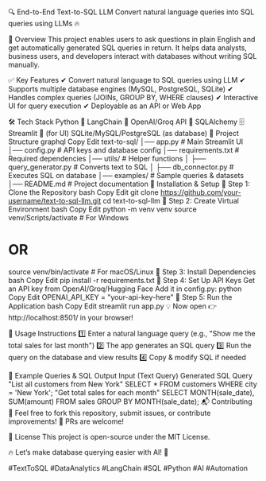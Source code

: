 🔍 End-to-End Text-to-SQL LLM
Convert natural language queries into SQL queries using LLMs 🔥

📌 Overview
This project enables users to ask questions in plain English and get automatically generated SQL queries in return. It helps data analysts, business users, and developers interact with databases without writing SQL manually.

✅ Key Features
✔ Convert natural language to SQL queries using LLM
✔ Supports multiple database engines (MySQL, PostgreSQL, SQLite)
✔ Handles complex queries (JOINs, GROUP BY, WHERE clauses)
✔ Interactive UI for query execution
✔ Deployable as an API or Web App

🛠 Tech Stack
Python 🐍
LangChain 🔗
OpenAI/Groq API 🤖
SQLAlchemy 🗄️
Streamlit 🎈 (for UI)
SQLite/MySQL/PostgreSQL (as database)
📂 Project Structure
graphql
Copy
Edit
text-to-sql/
│── app.py                # Main Streamlit UI
│── config.py             # API keys and database config
│── requirements.txt      # Required dependencies
│── utils/                # Helper functions
│   ├── query_generator.py  # Converts text to SQL
│   ├── db_connector.py     # Executes SQL on database
│── examples/             # Sample queries & datasets
│── README.md             # Project documentation
🚀 Installation & Setup
🔹 Step 1: Clone the Repository
bash
Copy
Edit
git clone https://github.com/your-username/text-to-sql-llm.git
cd text-to-sql-llm
🔹 Step 2: Create Virtual Environment
bash
Copy
Edit
python -m venv venv
source venv/Scripts/activate  # For Windows
# OR
source venv/bin/activate  # For macOS/Linux
🔹 Step 3: Install Dependencies
bash
Copy
Edit
pip install -r requirements.txt
🔹 Step 4: Set Up API Keys
Get an API key from OpenAI/Groq/Hugging Face
Add it in config.py:
python
Copy
Edit
OPENAI_API_KEY = "your-api-key-here"
🔹 Step 5: Run the Application
bash
Copy
Edit
streamlit run app.py
💡 Now open 👉 http://localhost:8501/ in your browser!

📜 Usage Instructions
1️⃣ Enter a natural language query (e.g., "Show me the total sales for last month")
2️⃣ The app generates an SQL query
3️⃣ Run the query on the database and view results
4️⃣ Copy & modify SQL if needed

📌 Example Queries & SQL Output
Input (Text Query)	Generated SQL Query
"List all customers from New York"	SELECT * FROM customers WHERE city = 'New York';
"Get total sales for each month"	SELECT MONTH(sale_date), SUM(amount) FROM sales GROUP BY MONTH(sale_date);
📬 Contributing
🔹 Feel free to fork this repository, submit issues, or contribute improvements!
🔹 PRs are welcome!

📜 License
This project is open-source under the MIT License.

🔥 Let’s make database querying easier with AI! 🚀

#TextToSQL #DataAnalytics #LangChain #SQL #Python #AI #Automation
